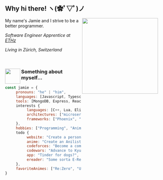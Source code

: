 <h2>Why hi there! ヽ(✿ﾟ▽ﾟ)ノ</h2>

<img align='right' src="https://media1.tenor.com/images/bb3c7292d3c2e75ba4b51ec15bb9bf3b/tenor.gif?itemid=17227125" width="250">

My name's Jamie and I strive to be a better programmer.

<em>Software Engineer Apprentice at <a href="https://ethz.ch/de.html">ETHz</a></em>

<em>Living in Zürich, Switzerland</em>
 
<br>

### <img align='left' src="https://media.giphy.com/media/mTs11L9uuyGiI/giphy.gif" width="50"> Something about myself...

```javascript
const jamie = {
     pronouns: "he" | "him",
     languages: [Javascript, Typescript, Java, HTML, CSS, Python],
     tools: [MongoDB, Express, React, Vue, Node, Spring Boot, SCSS, JSP],
     interests {
          languages: [C++, Lua, Elixir, Rust],
          architectures: ["microservices", "design patterns"],
          frameworks: ["Phoenix", "Nickel"]
     },
     hobbies: ["Programming", "Anime", "Gaming", "Sketching", "Jogging"],
     todo {
          website: "Create a personalised website with an integrated Javascript CMS",
          anime: "Create an Anilist bot that automatically tracks your read mangas",
          codeforces: "Become a competitive programmer",
          codewars: "Advance to Kyu 5",
          app: "Tinder for dogs?",
          ereader: "Some sorta E-Reader for your favourite news outlets"
     },
     favoriteAnimes: ["Re:Zero", "Uchuu Senkan Yamato 2199", "Shinsekai Yori", "Baka to Test to Shoukanjuu", "Steins;Gate", "Tengen Toppa Gurren Lagann", "World Torigga"]
}
```

<!--
**NectoJ/NectoJ** is a ✨ _special_ ✨ repository because its `README.md` (this file) appears on your GitHub profile.

Here are some ideas to get you started:

- 🔭 I’m currently working on ...
- 🌱 I’m currently learning ...
- 👯 I’m looking to collaborate on ...
- 🤔 I’m looking for help with ...
- 💬 Ask me about ...
- 📫 How to reach me: ... 
- 😄 Pronouns: ...
- ⚡ Fun fact: ...
-->
